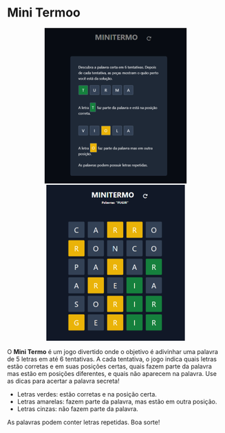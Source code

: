 # Mini Termoo

<div align="center">
  <img src="images/minitermo-regras.png" alt="minitermoo-regras" width="330px"/>
  <img src="images/minitermo-jogo.png" alt="minitermoo-regras" width="322px"/>
</div>

O **Mini Termo** é um jogo divertido onde o objetivo é adivinhar uma palavra de 5 letras em até 6 tentativas. A cada tentativa, o jogo indica quais letras estão corretas e em suas posições certas, quais fazem parte da palavra mas estão em posições diferentes, e quais não aparecem na palavra. Use as dicas para acertar a palavra secreta!

- Letras verdes: estão corretas e na posição certa.
- Letras amarelas: fazem parte da palavra, mas estão em outra posição.
- Letras cinzas: não fazem parte da palavra.

As palavras podem conter letras repetidas. Boa sorte!
